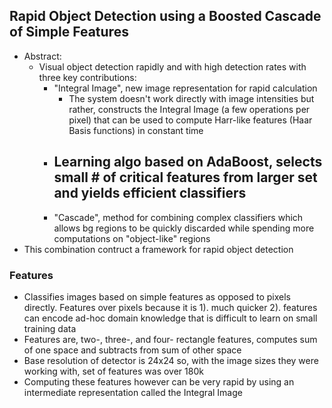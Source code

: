 ## Rapid Object Detection using a Boosted Cascade of Simple Features
- Abstract:
    - Visual object detection rapidly and with high detection rates with three key contributions:
        - "Integral Image", new image representation for rapid calculation
            - The system doesn't work directly with image intensities but rather, constructs the Integral Image (a few operations per pixel) that can be used to compute Harr-like features (Haar Basis functions) in constant time
        - Learning algo based on AdaBoost, selects small # of critical features from larger set and yields efficient classifiers
            - 
        - "Cascade", method for combining complex classifiers which allows bg regions to be quickly discarded while spending more computations on "object-like" regions
- This combination contruct a framework for rapid object detection

### Features
- Classifies images based on simple features as opposed to pixels directly. Features over pixels because it is 1). much quicker 2). features can encode ad-hoc domain knowledge that is difficult to learn on small training data
- Features are, two-, three-, and four- rectangle features, computes sum of one space and subtracts from sum of other space
- Base resolution of detector is 24x24 so, with the image sizes they were working with, set of features was over 180k
- Computing these features however can be very rapid by using an intermediate representation called the Integral Image